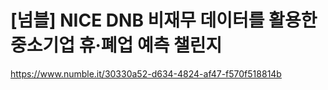 # [넘블] NICE DNB 비재무 데이터를 활용한 중소기업 휴·폐업 예측 챌린지
https://www.numble.it/30330a52-d634-4824-af47-f570f518814b
